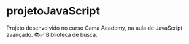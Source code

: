 # projetoJavaScript
Projeto desenvolvido no curso Gama Academy, na aula de JavaScript avançado.
📚✅  Biblioteca de busca.
